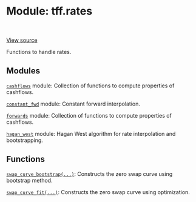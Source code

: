 <div itemscope itemtype="http://developers.google.com/ReferenceObject">
<meta itemprop="name" content="tff.rates" />
<meta itemprop="path" content="Stable" />
</div>

# Module: tff.rates

<!-- Insert buttons and diff -->

<table class="tfo-notebook-buttons tfo-api" align="left">
</table>

<a target="_blank" href="https://github.com/google/tf-quant-finance/blob/master/tf_quant_finance/rates/__init__.py">View source</a>



Functions to handle rates.



## Modules

[`cashflows`](../tff/rates/cashflows.md) module: Collection of functions to compute properties of cashflows.

[`constant_fwd`](../tff/rates/constant_fwd.md) module: Constant forward interpolation.

[`forwards`](../tff/rates/forwards.md) module: Collection of functions to compute properties of cashflows.

[`hagan_west`](../tff/rates/hagan_west.md) module: Hagan West algorithm for rate interpolation and bootstrapping.

## Functions

[`swap_curve_bootstrap(...)`](../tff/rates/swap_curve_bootstrap.md): Constructs the zero swap curve using bootstrap method.

[`swap_curve_fit(...)`](../tff/rates/swap_curve_fit.md): Constructs the zero swap curve using optimization.

